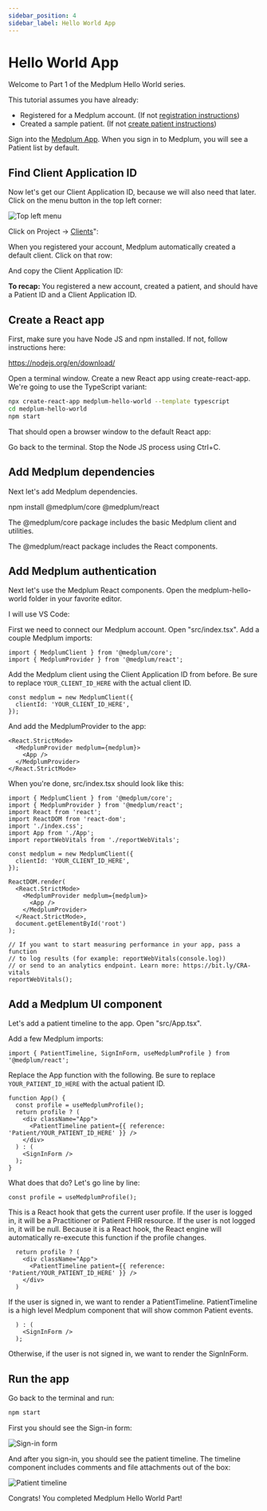 ```yaml
---
sidebar_position: 4
sidebar_label: Hello World App
---
```


# Hello World App

Welcome to Part 1 of the Medplum Hello World series.

This tutorial assumes you have already:

- Registered for a Medplum account. (If not [registration instructions](./register.md))
- Created a sample patient. (If not [create patient instructions](./create-a-patient.md))

Sign into the [Medplum App](https://app.medplum.com). When you sign in to Medplum, you will see a Patient list by default.

## Find Client Application ID

Now let's get our Client Application ID, because we will also need that later. Click on the menu button in the top left corner:

![Top left menu](/img/hello-world/top-left-menu.png)

Click on Project -> [Clients](https://app.medplum.com/admin/clients)":

When you registered your account, Medplum automatically created a default client. Click on that row:

And copy the Client Application ID:

**To recap:** You registered a new account, created a patient, and should have a Patient ID and a Client Application ID.

## Create a React app

First, make sure you have Node JS and npm installed. If not, follow instructions here:

https://nodejs.org/en/download/

Open a terminal window. Create a new React app using create-react-app. We're going to use the TypeScript variant:

```bash
npx create-react-app medplum-hello-world --template typescript
cd medplum-hello-world
npm start
```

That should open a browser window to the default React app:

Go back to the terminal. Stop the Node JS process using Ctrl+C.

## Add Medplum dependencies

Next let's add Medplum dependencies.

npm install @medplum/core @medplum/react

The @medplum/core package includes the basic Medplum client and utilities.

The @medplum/react package includes the React components.

## Add Medplum authentication

Next let's use the Medplum React components. Open the medplum-hello-world folder in your favorite editor.

I will use VS Code:

First we need to connect our Medplum account. Open "src/index.tsx". Add a couple Medplum imports:

```tsx
import { MedplumClient } from '@medplum/core';
import { MedplumProvider } from '@medplum/react';
```

Add the Medplum client using the Client Application ID from before. Be sure to replace `YOUR_CLIENT_ID_HERE` with the actual client ID.

```tsx
const medplum = new MedplumClient({
  clientId: 'YOUR_CLIENT_ID_HERE',
});
```

And add the MedplumProvider to the app:

```tsx
<React.StrictMode>
  <MedplumProvider medplum={medplum}>
    <App />
  </MedplumProvider>
</React.StrictMode>
```

When you're done, src/index.tsx should look like this:

```tsx
import { MedplumClient } from '@medplum/core';
import { MedplumProvider } from '@medplum/react';
import React from 'react';
import ReactDOM from 'react-dom';
import './index.css';
import App from './App';
import reportWebVitals from './reportWebVitals';

const medplum = new MedplumClient({
  clientId: 'YOUR_CLIENT_ID_HERE',
});

ReactDOM.render(
  <React.StrictMode>
    <MedplumProvider medplum={medplum}>
      <App />
    </MedplumProvider>
  </React.StrictMode>,
  document.getElementById('root')
);

// If you want to start measuring performance in your app, pass a function
// to log results (for example: reportWebVitals(console.log))
// or send to an analytics endpoint. Learn more: https://bit.ly/CRA-vitals
reportWebVitals();
```

## Add a Medplum UI component

Let's add a patient timeline to the app. Open "src/App.tsx".

Add a few Medplum imports:

```tsx
import { PatientTimeline, SignInForm, useMedplumProfile } from '@medplum/react';
```

Replace the App function with the following. Be sure to replace `YOUR_PATIENT_ID_HERE` with the actual patient ID.

```tsx
function App() {
  const profile = useMedplumProfile();
  return profile ? (
    <div className="App">
      <PatientTimeline patient={{ reference: 'Patient/YOUR_PATIENT_ID_HERE' }} />
    </div>
  ) : (
    <SignInForm />
  );
}
```

What does that do? Let's go line by line:

```tsx
const profile = useMedplumProfile();
```

This is a React hook that gets the current user profile. If the user is logged in, it will be a Practitioner or Patient FHIR resource. If the user is not logged in, it will be null. Because it is a React hook, the React engine will automatically re-execute this function if the profile changes.

```tsx
  return profile ? (
    <div className="App">
      <PatientTimeline patient={{ reference: 'Patient/YOUR_PATIENT_ID_HERE' }} />
    </div>
  )
```

If the user is signed in, we want to render a PatientTimeline. PatientTimeline is a high level Medplum component that will show common Patient events.

```tsx
  ) : (
    <SignInForm />
  );
```

Otherwise, if the user is not signed in, we want to render the SignInForm.

## Run the app

Go back to the terminal and run:

```bash
npm start
```

First you should see the Sign-in form:

![Sign-in form](/img/hello-world/sign-in.png)

And after you sign-in, you should see the patient timeline. The timeline component includes comments and file attachments out of the box:

![Patient timeline](/img/hello-world/patient-timeline.png)

Congrats! You completed Medplum Hello World Part!
